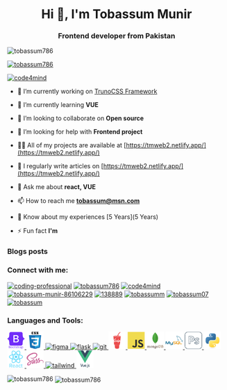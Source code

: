 <h1 align="center">Hi 👋, I'm Tobassum Munir</h1>
<h3 align="center">Frontend developer from Pakistan</h3>

<p align="left"> <img src="https://komarev.com/ghpvc/?username=tobassum786&label=Profile%20views&color=0e75b6&style=flat" alt="tobassum786" /> </p>

<p align="left"> <a href="https://github.com/ryo-ma/github-profile-trophy"><img src="https://github-profile-trophy.vercel.app/?username=tobassum786" alt="tobassum786" /></a> </p>

<p align="left"> <a href="https://twitter.com/code4mind" target="blank"><img src="https://img.shields.io/twitter/follow/code4mind?logo=twitter&style=for-the-badge" alt="code4mind" /></a> </p>

- 🔭 I’m currently working on [TrunoCSS Framework](https://github.com/tobassum786/Trueno_CSS_framework.git)

- 🌱 I’m currently learning **VUE**

- 👯 I’m looking to collaborate on **Open source**

- 🤝 I’m looking for help with **Frontend project**

- 👨‍💻 All of my projects are available at [https://tmweb2.netlify.app/](https://tmweb2.netlify.app/)

- 📝 I regularly write articles on [https://tmweb2.netlify.app/](https://tmweb2.netlify.app/)

- 💬 Ask me about **react, VUE**

- 📫 How to reach me **tobassum@msn.com**

- 📄 Know about my experiences [5 Years](5 Years)

- ⚡ Fun fact **I'm**

### Blogs posts
<!-- BLOG-POST-LIST:START -->
<!-- BLOG-POST-LIST:END -->

<h3 align="left">Connect with me:</h3>
<p align="left">
<a href="https://codepen.io/coding-professional" target="blank"><img align="center" src="https://raw.githubusercontent.com/rahuldkjain/github-profile-readme-generator/master/src/images/icons/Social/codepen.svg" alt="coding-professional" height="30" width="40" /></a>
<a href="https://dev.to/tobassum786" target="blank"><img align="center" src="https://raw.githubusercontent.com/rahuldkjain/github-profile-readme-generator/master/src/images/icons/Social/devto.svg" alt="tobassum786" height="30" width="40" /></a>
<a href="https://twitter.com/code4mind" target="blank"><img align="center" src="https://raw.githubusercontent.com/rahuldkjain/github-profile-readme-generator/master/src/images/icons/Social/twitter.svg" alt="code4mind" height="30" width="40" /></a>
<a href="https://linkedin.com/in/tobassum-munir-86106229" target="blank"><img align="center" src="https://raw.githubusercontent.com/rahuldkjain/github-profile-readme-generator/master/src/images/icons/Social/linked-in-alt.svg" alt="tobassum-munir-86106229" height="30" width="40" /></a>
<a href="https://stackoverflow.com/users/138889" target="blank"><img align="center" src="https://raw.githubusercontent.com/rahuldkjain/github-profile-readme-generator/master/src/images/icons/Social/stack-overflow.svg" alt="138889" height="30" width="40" /></a>
<a href="https://fb.com/tobassumm" target="blank"><img align="center" src="https://raw.githubusercontent.com/rahuldkjain/github-profile-readme-generator/master/src/images/icons/Social/facebook.svg" alt="tobassumm" height="30" width="40" /></a>
<a href="https://instagram.com/tobassum07" target="blank"><img align="center" src="https://raw.githubusercontent.com/rahuldkjain/github-profile-readme-generator/master/src/images/icons/Social/instagram.svg" alt="tobassum07" height="30" width="40" /></a>
<a href="https://www.hackerrank.com/tobassum" target="blank"><img align="center" src="https://raw.githubusercontent.com/rahuldkjain/github-profile-readme-generator/master/src/images/icons/Social/hackerrank.svg" alt="tobassum" height="30" width="40" /></a>
</p>

<h3 align="left">Languages and Tools:</h3>
<p align="left"> <a href="https://getbootstrap.com" target="_blank" rel="noreferrer"> <img src="https://raw.githubusercontent.com/devicons/devicon/master/icons/bootstrap/bootstrap-plain-wordmark.svg" alt="bootstrap" width="40" height="40"/> </a> <a href="https://www.w3schools.com/css/" target="_blank" rel="noreferrer"> <img src="https://raw.githubusercontent.com/devicons/devicon/master/icons/css3/css3-original-wordmark.svg" alt="css3" width="40" height="40"/> </a> <a href="https://www.figma.com/" target="_blank" rel="noreferrer"> <img src="https://www.vectorlogo.zone/logos/figma/figma-icon.svg" alt="figma" width="40" height="40"/> </a> <a href="https://flask.palletsprojects.com/" target="_blank" rel="noreferrer"> <img src="https://www.vectorlogo.zone/logos/pocoo_flask/pocoo_flask-icon.svg" alt="flask" width="40" height="40"/> </a> <a href="https://git-scm.com/" target="_blank" rel="noreferrer"> <img src="https://www.vectorlogo.zone/logos/git-scm/git-scm-icon.svg" alt="git" width="40" height="40"/> </a> <a href="https://gulpjs.com" target="_blank" rel="noreferrer"> <img src="https://raw.githubusercontent.com/devicons/devicon/master/icons/gulp/gulp-plain.svg" alt="gulp" width="40" height="40"/> </a> <a href="https://developer.mozilla.org/en-US/docs/Web/JavaScript" target="_blank" rel="noreferrer"> <img src="https://raw.githubusercontent.com/devicons/devicon/master/icons/javascript/javascript-original.svg" alt="javascript" width="40" height="40"/> </a> <a href="https://www.mongodb.com/" target="_blank" rel="noreferrer"> <img src="https://raw.githubusercontent.com/devicons/devicon/master/icons/mongodb/mongodb-original-wordmark.svg" alt="mongodb" width="40" height="40"/> </a> <a href="https://www.mysql.com/" target="_blank" rel="noreferrer"> <img src="https://raw.githubusercontent.com/devicons/devicon/master/icons/mysql/mysql-original-wordmark.svg" alt="mysql" width="40" height="40"/> </a> <a href="https://www.photoshop.com/en" target="_blank" rel="noreferrer"> <img src="https://raw.githubusercontent.com/devicons/devicon/master/icons/photoshop/photoshop-line.svg" alt="photoshop" width="40" height="40"/> </a> <a href="https://www.python.org" target="_blank" rel="noreferrer"> <img src="https://raw.githubusercontent.com/devicons/devicon/master/icons/python/python-original.svg" alt="python" width="40" height="40"/> </a> <a href="https://reactjs.org/" target="_blank" rel="noreferrer"> <img src="https://raw.githubusercontent.com/devicons/devicon/master/icons/react/react-original-wordmark.svg" alt="react" width="40" height="40"/> </a> <a href="https://sass-lang.com" target="_blank" rel="noreferrer"> <img src="https://raw.githubusercontent.com/devicons/devicon/master/icons/sass/sass-original.svg" alt="sass" width="40" height="40"/> </a> <a href="https://tailwindcss.com/" target="_blank" rel="noreferrer"> <img src="https://www.vectorlogo.zone/logos/tailwindcss/tailwindcss-icon.svg" alt="tailwind" width="40" height="40"/> </a> <a href="https://vuejs.org/" target="_blank" rel="noreferrer"> <img src="https://raw.githubusercontent.com/devicons/devicon/master/icons/vuejs/vuejs-original-wordmark.svg" alt="vuejs" width="40" height="40"/> </a> </p>

<p><img align="left" src="https://github-readme-stats.vercel.app/api/top-langs?username=tobassum786&show_icons=true&locale=en&layout=compact" alt="tobassum786" /></p>

<p>&nbsp;<img align="center" src="https://github-readme-stats.vercel.app/api?username=tobassum786&show_icons=true&locale=en" alt="tobassum786" /></p>
